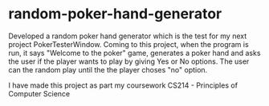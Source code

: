 # random-poker-hand-generator
Developed a random poker hand generator which is the test for my next project PokerTesterWindow. Coming to this project, when the program is run, it says "Welcome to the poker" game, generates a poker hand and asks the user if the player wants to play by giving Yes or No options. The user can the random play until the the player choses "no" option.

I have made this project as part my coursework CS214 - Principles of Computer Science
